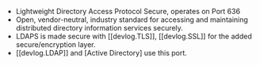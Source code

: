 
- Lightweight Directory Access Protocol Secure, operates on Port 636
- Open, vendor-neutral, industry standard for accessing and maintaining distributed directory information services securely.
- LDAPS is made secure with [[devlog.TLS]], [[devlog.SSL]] for the added secure/encryption layer.
- [[devlog.LDAP]] and [Active Directory] use this port.
